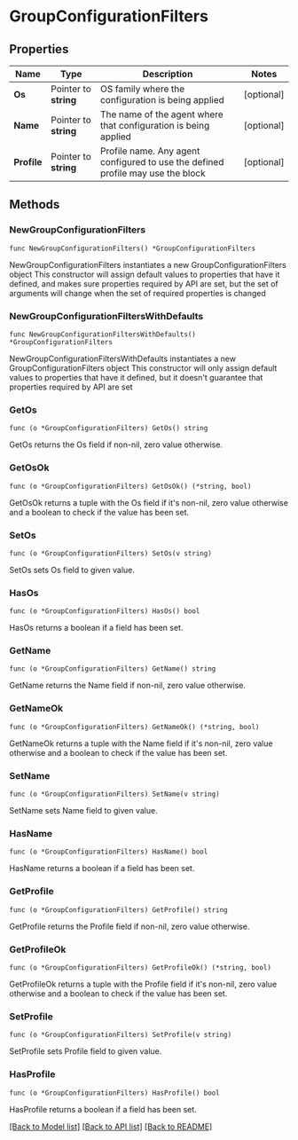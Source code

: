 # GroupConfigurationFilters

## Properties

Name | Type | Description | Notes
------------ | ------------- | ------------- | -------------
**Os** | Pointer to **string** | OS family where the configuration is being applied | [optional] 
**Name** | Pointer to **string** | The name of the agent where that configuration is being applied | [optional] 
**Profile** | Pointer to **string** | Profile name. Any agent configured to use the defined profile may use the block | [optional] 

## Methods

### NewGroupConfigurationFilters

`func NewGroupConfigurationFilters() *GroupConfigurationFilters`

NewGroupConfigurationFilters instantiates a new GroupConfigurationFilters object
This constructor will assign default values to properties that have it defined,
and makes sure properties required by API are set, but the set of arguments
will change when the set of required properties is changed

### NewGroupConfigurationFiltersWithDefaults

`func NewGroupConfigurationFiltersWithDefaults() *GroupConfigurationFilters`

NewGroupConfigurationFiltersWithDefaults instantiates a new GroupConfigurationFilters object
This constructor will only assign default values to properties that have it defined,
but it doesn't guarantee that properties required by API are set

### GetOs

`func (o *GroupConfigurationFilters) GetOs() string`

GetOs returns the Os field if non-nil, zero value otherwise.

### GetOsOk

`func (o *GroupConfigurationFilters) GetOsOk() (*string, bool)`

GetOsOk returns a tuple with the Os field if it's non-nil, zero value otherwise
and a boolean to check if the value has been set.

### SetOs

`func (o *GroupConfigurationFilters) SetOs(v string)`

SetOs sets Os field to given value.

### HasOs

`func (o *GroupConfigurationFilters) HasOs() bool`

HasOs returns a boolean if a field has been set.

### GetName

`func (o *GroupConfigurationFilters) GetName() string`

GetName returns the Name field if non-nil, zero value otherwise.

### GetNameOk

`func (o *GroupConfigurationFilters) GetNameOk() (*string, bool)`

GetNameOk returns a tuple with the Name field if it's non-nil, zero value otherwise
and a boolean to check if the value has been set.

### SetName

`func (o *GroupConfigurationFilters) SetName(v string)`

SetName sets Name field to given value.

### HasName

`func (o *GroupConfigurationFilters) HasName() bool`

HasName returns a boolean if a field has been set.

### GetProfile

`func (o *GroupConfigurationFilters) GetProfile() string`

GetProfile returns the Profile field if non-nil, zero value otherwise.

### GetProfileOk

`func (o *GroupConfigurationFilters) GetProfileOk() (*string, bool)`

GetProfileOk returns a tuple with the Profile field if it's non-nil, zero value otherwise
and a boolean to check if the value has been set.

### SetProfile

`func (o *GroupConfigurationFilters) SetProfile(v string)`

SetProfile sets Profile field to given value.

### HasProfile

`func (o *GroupConfigurationFilters) HasProfile() bool`

HasProfile returns a boolean if a field has been set.


[[Back to Model list]](../README.md#documentation-for-models) [[Back to API list]](../README.md#documentation-for-api-endpoints) [[Back to README]](../README.md)


